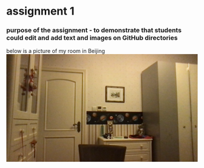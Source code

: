 # assignment 1
### purpose of the assignment - to demonstrate that students could edit and add text and images on GitHub directories
below is a picture of my room in Beijing
<img src="./room.png">
